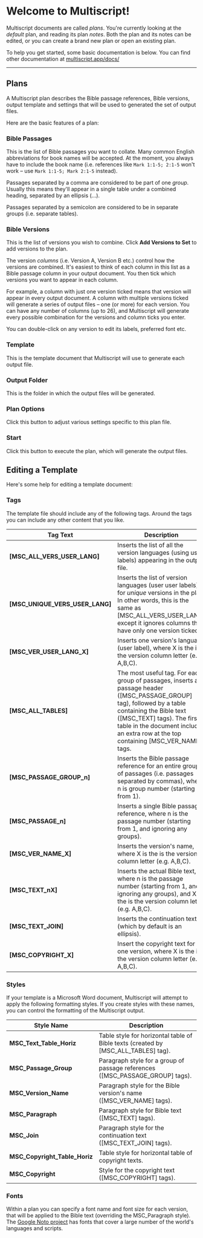 # Welcome to Multiscript!

Multiscript documents are called *plans*. You're currently looking at the *default* plan, and reading its plan *notes*. Both the plan and its notes can be edited, or you can create a brand new plan or open an existing plan.

To help you get started, some basic documentation is below. You can find other documentation at [multiscript.app/docs/](https://multiscript.app/docs/)

---

## Plans
A Multiscript plan describes the Bible passage references, Bible versions, output template and settings that will be used to generated the set of output files.

Here are the basic features of a plan:

### Bible Passages
This is the list of Bible passages you want to collate. Many common English abbreviations for book names will be accepted. At the moment, you always have to include the book name (i.e. references like `Mark 1:1-5; 2:1-5` won't work – use `Mark 1:1-5; Mark 2:1-5` instead).

Passages separated by a comma are considered to be part of one *group*. Usually this means they'll appear in a single table under a combined heading, separated by an ellipsis (...).

Passages separated by a semicolon are considered to be in separate groups (i.e. separate tables).

### Bible Versions
This is the list of versions you wish to combine. Click **Add Versions to Set** to add versions to the plan.

The version *columns* (i.e. Version A, Version B etc.) control how the versions are combined. It's easiest to think of each column in this list as a Bible passage column in your output document. You then tick which versions you want to appear in each column.

For example, a column with just one version ticked means that version will appear in every output document. A column with multiple versions ticked will generate a series of output files – one (or more) for each version. You can have any number of columns (up to 26), and Multiscript will generate every possible combination for the versions and column ticks you enter.

You can double-click on any version to edit its labels, preferred font etc.

### Template
This is the template document that Multiscript will use to generate each output file.

### Output Folder
This is the folder in which the output files will be generated.

### Plan Options
Click this button to adjust various settings specific to this plan file.

### Start
Click this button to execute the plan, which will generate the output files.

## Editing a Template
Here's some help for editing a template document:
### Tags

The template file should include any of the following tags. Around the tags you can include any other content that you like.

| Tag Text | Description |
|----------|-------------|
| **\[MSC_ALL_VERS_USER_LANG\]** | Inserts the list of all the version languages (using user labels) appearing in the output file. |
| **\[MSC_UNIQUE_VERS_USER_LANG\]** | Inserts the list of version languages (user user labels) for *unique* versions in the plan. In other words, this is the same as [MSC_ALL_VERS_USER_LANG\] except it ignores columns that have only one version ticked.|
| **\[MSC_VER_USER_LANG_X\]** | Inserts one version's language (user label), where X is the is the version column letter (e.g. A,B,C).|
| **\[MSC_ALL_TABLES\]** | The most useful tag. For each group of passages, inserts a passage header (\[MSC_PASSAGE_GROUP\] tag), followed by a table containing the Bible text (\[MSC_TEXT\] tags). The first table in the document includes an extra row at the top containing [MSC_VER_NAME\] tags.|
| **\[MSC_PASSAGE_GROUP_n\]** | Inserts the Bible passage reference for an entire group of passages (i.e. passages separated by commas), where n is group number (starting from 1).|
| **\[MSC_PASSAGE_n\]** | Inserts a single Bible passage reference, where n is the passage number (starting from 1, and ignoring any groups).|
| **\[MSC_VER_NAME_X\]** | Inserts the version's name, where X is the is the version column letter (e.g. A,B,C).|
| **\[MSC_TEXT_nX\]** | Inserts the actual Bible text, where n is the passage number (starting from 1, and ignoring any groups), and X is the is the version column letter (e.g. A,B,C).|
| **\[MSC_TEXT_JOIN\]** | Inserts the continuation text (which by default is an ellipsis). |
| **\[MSC_COPYRIGHT_X\]** | Insert the copyright text for one version, where X is the is the version column letter (e.g. A,B,C).|

### Styles

If your template is a Microsoft Word document, Multiscript will attempt to apply the following formatting styles. If you create styles with these names, you can control the formatting of the Multiscript output.

| Style Name | Description |
|------------|-------------|
| **MSC_Text_Table_Horiz** | Table style for horizontal table of Bible texts (created by \[MSC_ALL_TABLES\] tag). |
| **MSC_Passage_Group** | Paragraph style for a group of passage references (\[MSC_PASSAGE_GROUP\] tags). |
| **MSC_Version_Name** | Paragraph style for the Bible version's name (\[MSC_VER_NAME\] tags). |
| **MSC_Paragraph** | Paragraph style for Bible text (\[MSC_TEXT\] tags). |
| **MSC_Join** | Paragraph style for the continuation text (\[MSC_TEXT_JOIN\] tags). |
| **MSC_Copyright_Table_Horiz** | Table style for horizontal table of copyright texts. |
| **MSC_Copyright** | Style for the copyright text (\[MSC_COPYRIGHT\] tags). |

### Fonts
Within a plan you can specify a font name and font size for each version, that will be applied to the Bible text (overriding the MSC_Paragraph style). The [Google Noto project](https://fonts.google.com/noto) has fonts that cover a large number of the world's languages and scripts.

